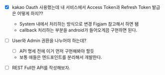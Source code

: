 - [x] kakao Oauth 사용했는데 내 서비스에서 Access Token과 Refresh Token 발급은 어떻게 하지??
	- System 내에서 처리하는 방식으로 변경 Figjam 참고해서 하면 됌
	- callback 처리하는 부분을 android가 들어오게끔 구현하면 된다.
- [ ] User와 Admin 권환을 나누어야 하는데?
	- [ ] API 명세 전에 이거 먼저 구현해봐야 할듯
	-  보통 애들은 엔드포인트를 분리해서 개발한다.
- [ ] REST Full한 API를 작성해보자.

